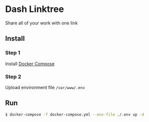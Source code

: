 # Dash Linktree

Share all of your work with one link

## Install

### Step 1
Install [Docker Compose](https://docs.docker.com/compose/install/)

### Step 2
Upload environment file `/var/www/.env`

## Run
```bash
$ docker-compose -f docker-compose.yml --env-file ./.env up -d
```

